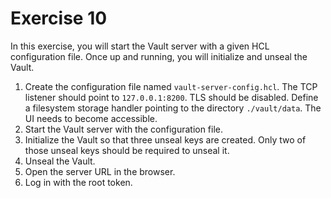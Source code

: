 # Exercise 10

In this exercise, you will start the Vault server with a given HCL configuration file. Once up and running, you will initialize and unseal the Vault.

1. Create the configuration file named `vault-server-config.hcl`. The TCP listener should point to `127.0.0.1:8200`. TLS should be disabled. Define a filesystem storage handler pointing to the directory `./vault/data`. The UI needs to become accessible.
2. Start the Vault server with the configuration file.
3. Initialize the Vault so that three unseal keys are created. Only two of those unseal keys should be required to unseal it.
4. Unseal the Vault.
5. Open the server URL in the browser.
6. Log in with the root token.